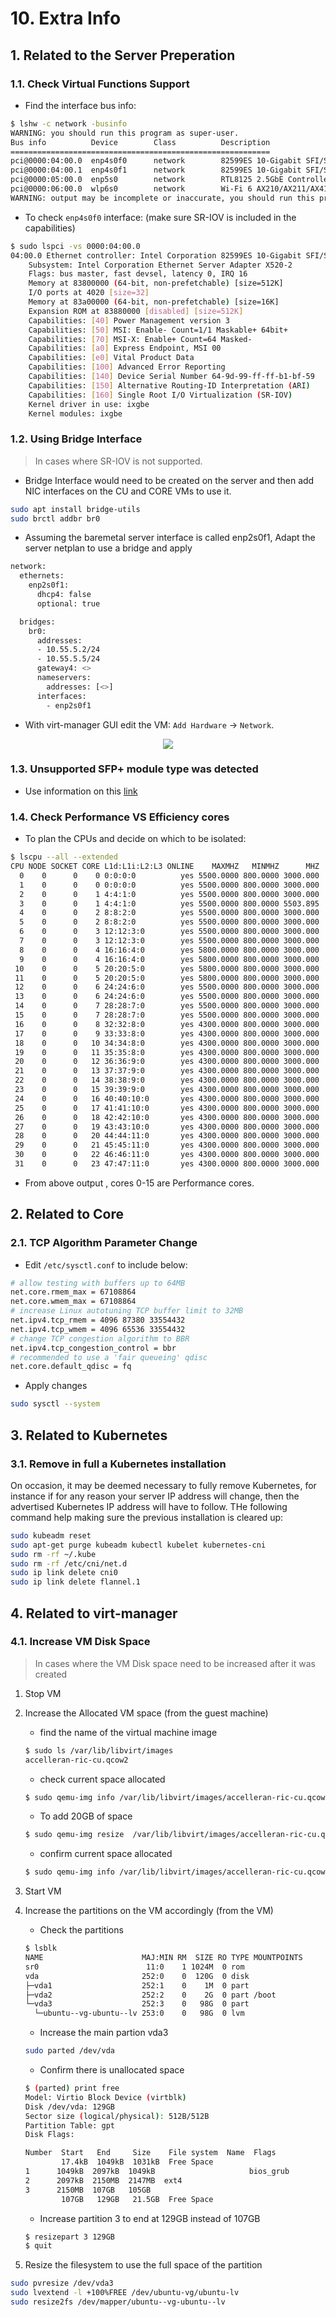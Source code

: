 # 10. Extra Info

## **1. Related to the Server Preperation**

### 1.1. Check Virtual Functions Support

- Find the interface bus info:

```bash
$ lshw -c network -businfo
WARNING: you should run this program as super-user.
Bus info          Device        Class          Description
==========================================================
pci@0000:04:00.0  enp4s0f0      network        82599ES 10-Gigabit SFI/SFP+ Network Connection
pci@0000:04:00.1  enp4s0f1      network        82599ES 10-Gigabit SFI/SFP+ Network Connection
pci@0000:05:00.0  enp5s0        network        RTL8125 2.5GbE Controller
pci@0000:06:00.0  wlp6s0        network        Wi-Fi 6 AX210/AX211/AX411 160MHz
WARNING: output may be incomplete or inaccurate, you should run this program as super-user.
```

- To check `enp4s0f0` interface: (make sure SR-IOV is included in the capabilities)

```bash
$ sudo lspci -vs 0000:04:00.0
04:00.0 Ethernet controller: Intel Corporation 82599ES 10-Gigabit SFI/SFP+ Network Connection (rev 01)
	Subsystem: Intel Corporation Ethernet Server Adapter X520-2
	Flags: bus master, fast devsel, latency 0, IRQ 16
	Memory at 83800000 (64-bit, non-prefetchable) [size=512K]
	I/O ports at 4020 [size=32]
	Memory at 83a00000 (64-bit, non-prefetchable) [size=16K]
	Expansion ROM at 83880000 [disabled] [size=512K]
	Capabilities: [40] Power Management version 3
	Capabilities: [50] MSI: Enable- Count=1/1 Maskable+ 64bit+
	Capabilities: [70] MSI-X: Enable+ Count=64 Masked-
	Capabilities: [a0] Express Endpoint, MSI 00
	Capabilities: [e0] Vital Product Data
	Capabilities: [100] Advanced Error Reporting
	Capabilities: [140] Device Serial Number 64-9d-99-ff-ff-b1-bf-59
	Capabilities: [150] Alternative Routing-ID Interpretation (ARI)
	Capabilities: [160] Single Root I/O Virtualization (SR-IOV)
	Kernel driver in use: ixgbe
	Kernel modules: ixgbe
```


### 1.2. Using Bridge Interface

> In cases where SR-IOV is not supported.
- Bridge Interface would need to be created on the server and then add NIC interfaces on the CU and CORE VMs to use it.

```bash
sudo apt install bridge-utils
sudo brctl addbr br0
```
- Assuming the baremetal server interface is called enp2s0f1, Adapt the server netplan to use a bridge and apply
```bash
network:
  ethernets:
    enp2s0f1:
      dhcp4: false
      optional: true

  bridges:
    br0:
      addresses: 
      - 10.55.5.2/24
      - 10.55.5.5/24
      gateway4: <>
      nameservers: 
        addresses: [<>]
      interfaces:
        - enp2s0f1
```
- With virt-manager GUI edit the VM: `Add Hardware` -> `Network`.
<p align="center">
  <img src="bridge_interface.png">
</p>


### 1.3. Unsupported SFP+ module type was detected
- Use information on this [link](https://www.serveradminz.com/blog/unsupported-sfp-linux/)


### 1.4. Check Performance VS Efficiency cores

- To plan the CPUs and decide on which to be isolated:

```bash
$ lscpu --all --extended
CPU NODE SOCKET CORE L1d:L1i:L2:L3 ONLINE    MAXMHZ   MINMHZ      MHZ
  0    0      0    0 0:0:0:0          yes 5500.0000 800.0000 3000.000
  1    0      0    0 0:0:0:0          yes 5500.0000 800.0000 3000.000
  2    0      0    1 4:4:1:0          yes 5500.0000 800.0000 3000.000
  3    0      0    1 4:4:1:0          yes 5500.0000 800.0000 5503.895
  4    0      0    2 8:8:2:0          yes 5500.0000 800.0000 3000.000
  5    0      0    2 8:8:2:0          yes 5500.0000 800.0000 3000.000
  6    0      0    3 12:12:3:0        yes 5500.0000 800.0000 3000.000
  7    0      0    3 12:12:3:0        yes 5500.0000 800.0000 3000.000
  8    0      0    4 16:16:4:0        yes 5800.0000 800.0000 3000.000
  9    0      0    4 16:16:4:0        yes 5800.0000 800.0000 3000.000
 10    0      0    5 20:20:5:0        yes 5800.0000 800.0000 3000.000
 11    0      0    5 20:20:5:0        yes 5800.0000 800.0000 3000.000
 12    0      0    6 24:24:6:0        yes 5500.0000 800.0000 3000.000
 13    0      0    6 24:24:6:0        yes 5500.0000 800.0000 3000.000
 14    0      0    7 28:28:7:0        yes 5500.0000 800.0000 3000.000
 15    0      0    7 28:28:7:0        yes 5500.0000 800.0000 3000.000
 16    0      0    8 32:32:8:0        yes 4300.0000 800.0000 3000.000
 17    0      0    9 33:33:8:0        yes 4300.0000 800.0000 3000.000
 18    0      0   10 34:34:8:0        yes 4300.0000 800.0000 3000.000
 19    0      0   11 35:35:8:0        yes 4300.0000 800.0000 3000.000
 20    0      0   12 36:36:9:0        yes 4300.0000 800.0000 3000.000
 21    0      0   13 37:37:9:0        yes 4300.0000 800.0000 3000.000
 22    0      0   14 38:38:9:0        yes 4300.0000 800.0000 3000.000
 23    0      0   15 39:39:9:0        yes 4300.0000 800.0000 3000.000
 24    0      0   16 40:40:10:0       yes 4300.0000 800.0000 3000.000
 25    0      0   17 41:41:10:0       yes 4300.0000 800.0000 3000.000
 26    0      0   18 42:42:10:0       yes 4300.0000 800.0000 3000.000
 27    0      0   19 43:43:10:0       yes 4300.0000 800.0000 3000.000
 28    0      0   20 44:44:11:0       yes 4300.0000 800.0000 3000.000
 29    0      0   21 45:45:11:0       yes 4300.0000 800.0000 3000.000
 30    0      0   22 46:46:11:0       yes 4300.0000 800.0000 3000.000
 31    0      0   23 47:47:11:0       yes 4300.0000 800.0000 3000.000
```

- From above output , cores 0-15 are Performance cores.


## **2. Related to Core**

### 2.1. TCP Algorithm Parameter Change

- Edit `/etc/sysctl.conf` to include below:

```bash
# allow testing with buffers up to 64MB
net.core.rmem_max = 67108864
net.core.wmem_max = 67108864
# increase Linux autotuning TCP buffer limit to 32MB
net.ipv4.tcp_rmem = 4096 87380 33554432
net.ipv4.tcp_wmem = 4096 65536 33554432
# change TCP congestion algorithm to BBR
net.ipv4.tcp_congestion_control = bbr
# recommended to use a 'fair queueing' qdisc
net.core.default_qdisc = fq
```

- Apply changes
```bash
sudo sysctl --system 
```


## **3. Related to Kubernetes**

### 3.1. Remove in full a Kubernetes installation

On occasion, it may be deemed necessary to fully remove Kubernetes, for instance if for any reason your server IP address will change, then the advertised Kubernetes IP address will have to follow. THe following command help making sure the previous installation is cleared up: 

``` bash 
sudo kubeadm reset
sudo apt-get purge kubeadm kubectl kubelet kubernetes-cni
sudo rm -rf ~/.kube
sudo rm -rf /etc/cni/net.d
sudo ip link delete cni0
sudo ip link delete flannel.1
```

## **4. Related to virt-manager**

### 4.1. Increase VM Disk Space
> In cases where the VM Disk space need to be increased after it was created

1. Stop VM
2. Increase the Allocated VM space (from the guest machine)
    - find the name of the virtual machine image

    ```bash
    $ sudo ls /var/lib/libvirt/images
    accelleran-ric-cu.qcow2
    ```

    - check current space allocated

    ```bash
    $ sudo qemu-img info /var/lib/libvirt/images/accelleran-ric-cu.qcow2
    ```

    - To add 20GB of space

    ```bash
    $ sudo qemu-img resize  /var/lib/libvirt/images/accelleran-ric-cu.qcow2 +20G
    ```

    - confirm current space allocated

    ```bash
    $ sudo qemu-img info /var/lib/libvirt/images/accelleran-ric-cu.qcow2
    ```

3. Start VM
4. Increase the partitions on the VM accordingly (from the VM)
    -  Check the partitions

    ```bash
    $ lsblk
    NAME                      MAJ:MIN RM  SIZE RO TYPE MOUNTPOINTS
    sr0                        11:0    1 1024M  0 rom  
    vda                       252:0    0  120G  0 disk 
    ├─vda1                    252:1    0    1M  0 part 
    ├─vda2                    252:2    0    2G  0 part /boot
    └─vda3                    252:3    0   98G  0 part 
      └─ubuntu--vg-ubuntu--lv 253:0    0   98G  0 lvm
    ```

    -  Increase the main partion vda3

    ```bash
    sudo parted /dev/vda
    ```

    -  Confirm there is unallocated space

    ```bash
    $ (parted) print free                                                       
    Model: Virtio Block Device (virtblk)
    Disk /dev/vda: 129GB
    Sector size (logical/physical): 512B/512B
    Partition Table: gpt
    Disk Flags: 

    Number  Start   End     Size    File system  Name  Flags
            17.4kB  1049kB  1031kB  Free Space
    1      1049kB  2097kB  1049kB                     bios_grub
    2      2097kB  2150MB  2147MB  ext4
    3      2150MB  107GB   105GB
            107GB   129GB   21.5GB  Free Space
    ```

    -  Increase partition 3 to end at 129GB instead of 107GB

    ```bash
    $ resizepart 3 129GB
    $ quit
    ```

5. Resize the filesystem to use the full space of the partition

```bash
sudo pvresize /dev/vda3
sudo lvextend -l +100%FREE /dev/ubuntu-vg/ubuntu-lv
sudo resize2fs /dev/mapper/ubuntu--vg-ubuntu--lv
```